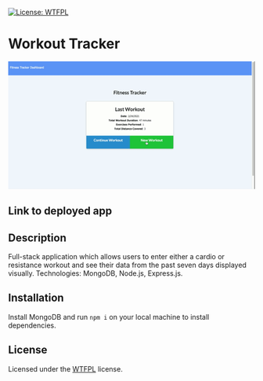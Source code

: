 [![License: WTFPL](https://img.shields.io/badge/License-WTFPL-brightgreen.svg)](http://www.wtfpl.net/about/)
# Workout Tracker
![Demo](./public/images/FitnessTracker.gif)
## Link to deployed app
[]() 
## Description
Full-stack application which allows users to enter either a cardio or resistance workout and see their data from the past seven days displayed visually. Technologies: MongoDB, Node.js, Express.js.
## Installation
Install MongoDB and run `npm i` on your local machine to install dependencies. 
## License
Licensed under the [WTFPL](http://www.wtfpl.net/about/) license.